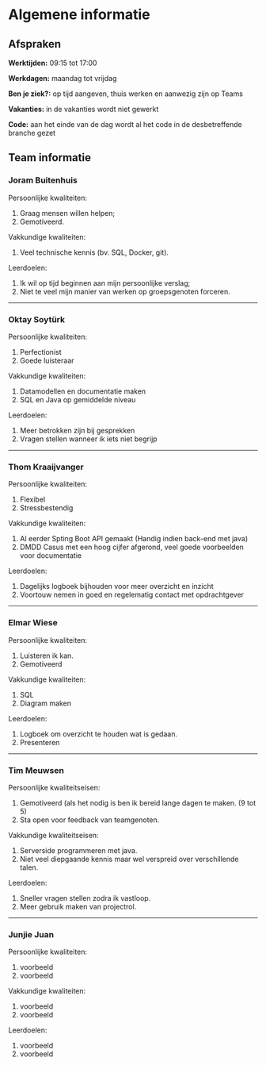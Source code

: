 # Algemene informatie

## Afspraken

**Werktijden:** 09:15 tot 17:00

**Werkdagen:** maandag tot vrijdag

**Ben je ziek?:** op tijd aangeven, thuis werken en aanwezig zijn op Teams

**Vakanties:** in de vakanties wordt niet gewerkt

**Code:** aan het einde van de dag wordt al het code in de desbetreffende branche gezet

## Team informatie

### Joram Buitenhuis

Persoonlijke kwaliteiten:

1. Graag mensen willen helpen;
2. Gemotiveerd.

Vakkundige kwaliteiten:

1. Veel technische kennis (bv. SQL, Docker, git).

Leerdoelen:

1. Ik wil op tijd beginnen aan mijn persoonlijke verslag;
2. Niet te veel mijn manier van werken op groepsgenoten forceren.

---

### Oktay Soytürk

Persoonlijke kwaliteiten:
1. Perfectionist
2. Goede luisteraar

Vakkundige kwaliteiten:
1. Datamodellen en documentatie maken
2. SQL en Java op gemiddelde niveau

Leerdoelen:
1. Meer betrokken zijn bij gesprekken
2. Vragen stellen wanneer ik iets niet begrijp

---

### Thom Kraaijvanger

Persoonlijke kwaliteiten:
1. Flexibel
2. Stressbestendig

Vakkundige kwaliteiten:
1. Al eerder Spting Boot API gemaakt (Handig indien back-end met java)
2. DMDD Casus met een hoog cijfer afgerond, veel goede voorbeelden voor documentatie

Leerdoelen:
1. Dagelijks logboek bijhouden voor meer overzicht en inzicht
2. Voortouw nemen in goed en regelematig contact met opdrachtgever

---

### Elmar Wiese

Persoonlijke kwaliteiten:
1. Luisteren ik kan.
2. Gemotiveerd

Vakkundige kwaliteiten:
1. SQL
2. Diagram maken

Leerdoelen:
1. Logboek om overzicht te houden wat is gedaan.
2. Presenteren

---

### Tim Meuwsen

Persoonlijke kwaliteitseisen:
1. Gemotiveerd (als het nodig is ben ik bereid lange dagen te maken. (9 tot 5)
2. Sta open voor feedback van teamgenoten.

Vakkundige kwaliteitseisen:
1. Serverside programmeren met java.
2. Niet veel diepgaande kennis maar wel verspreid over verschillende talen.

Leerdoelen:
1. Sneller vragen stellen zodra ik vastloop.
2. Meer gebruik maken van projectrol.

---

### Junjie Juan

Persoonlijke kwaliteiten:
1. voorbeeld
2. voorbeeld

Vakkundige kwaliteiten:
1. voorbeeld
2. voorbeeld

Leerdoelen:
1. voorbeeld
2. voorbeeld
